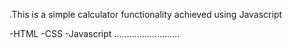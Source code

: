 .This is a simple calculator functionality achieved using Javascript

-HTML
-CSS 
-Javascript 
..........................
